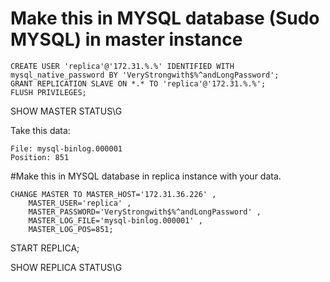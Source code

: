# Make this in MYSQL database (Sudo MYSQL) in master instance
```
CREATE USER 'replica'@'172.31.%.%' IDENTIFIED WITH mysql_native_password BY 'VeryStrongwith$%^andLongPassword';
GRANT REPLICATION SLAVE ON *.* TO 'replica'@'172.31.%.%';
FLUSH PRIVILEGES;
```

SHOW MASTER STATUS\G

Take this data:
```
File: mysql-binlog.000001
Position: 851
```

#Make this in MYSQL database in replica instance with your data.
```
CHANGE MASTER TO MASTER_HOST='172.31.36.226' ,
    MASTER_USER='replica' ,
    MASTER_PASSWORD='VeryStrongwith$%^andLongPassword' ,
    MASTER_LOG_FILE='mysql-binlog.000001' ,
    MASTER_LOG_POS=851;
```

START REPLICA;

SHOW REPLICA STATUS\G

